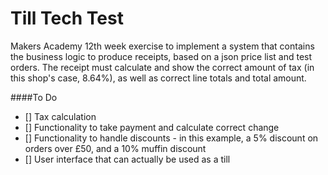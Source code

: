Till Tech Test
==============

Makers Academy 12th week exercise to implement a system that contains the business logic to produce receipts, based on a json price list and test orders. The receipt must calculate and show the correct amount of tax (in this shop's case, 8.64%), as well as correct line totals and total amount.

####To Do
- [] Tax calculation
- [] Functionality to take payment and calculate correct change
- [] Functionality to handle discounts - in this example, a 5% discount on orders over £50, and a 10% muffin discount
- [] User interface that can actually be used as a till